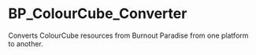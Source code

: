# BP_ColourCube_Converter
 Converts ColourCube resources from Burnout Paradise from one platform to another.
